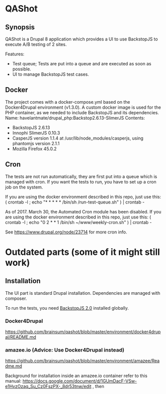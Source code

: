 # QAShot

## Synopsis

QAShot is a Drupal 8 application which provides a UI to use BackstopJS to execute A/B testing of 2 sites.

Features:
* Test queue; Tests are put into a queue and are executed as soon as possible.
* UI to manage BackstopJS test cases.

## Docker
The project comes with a docker-compose.yml based on the Docker4Drupal environment (v1.3.0).
A custom docker image is used for the PHP container, as we needed to include BackstopJS and its dependencies.
Name: havelantmate/drupal_php:Backstop2.6.13-SlimerJS
Contents:
* BackstopJS 2.6.13
* Innophi SlimerJS 0.10.3
* CasperJS version 1.1.4 at /usr/lib/node_modules/casperjs, using phantomjs version 2.1.1
* Mozilla Firefox 45.0.2

## Cron
The tests are not run automatically, they are first put into a queue which is managed with cron.
If you want the tests to run, you have to set up a cron job on the system.

If you are using the docker environment described in this repo, just use this:
( crontab -l ; echo "* * * * * /bin/sh <path-to-project>/run-test-queue.sh" ) | crontab -

As of 2017. March 30, the Automated Cron module has been disabled.
If you are using the docker environment described in this repo, just use this:
( crontab -l ; echo "0 2 * * 1 /bin/sh ~/www/weekly-cron.sh" ) | crontab -

See https://www.drupal.org/node/23714 for more cron info.

# Outdated parts (some of it might still work)
## Installation

The UI part is standard Drupal installation. Dependencies are managed with composer.

To run the tests, you need [BackstopJS 2.0](https://github.com/garris/BackstopJS "BackstopJS Repository") installed globally. 

### Docker4Drupal
https://github.com/brainsum/qashot/blob/master/environment/docker4drupal/README.md
### amazee.io (Advice: Use Docker4Drupal instead)
https://github.com/brainsum/qashot/blob/master/environment/amazee/Readme.md

Background for installation inside an amazee.io container refer to this manual:
https://docs.google.com/document/d/1GUmDacF-VSw-e1HvzOzaq_Su_Cz0FszPX-_8dr53tnw/edit , then
